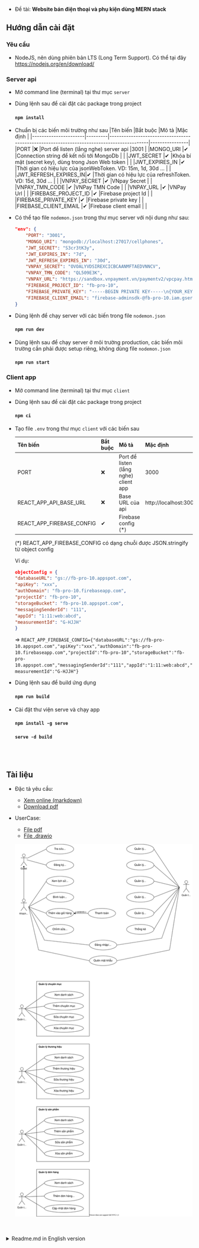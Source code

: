 
- Đề tài: **Website bán điện thoại và phụ kiện dùng MERN stack**


## Hướng dẫn cài đặt

### Yêu cầu

- NodeJS, nên dùng phiên bản LTS (Long Term Support). Có thể tại đây https://nodejs.org/en/download/

### Server api

- Mở command line (terminal) tại thư mục `server`
- Dùng lệnh sau để cài đặt các package trong project
    #### `npm install`
- Chuẩn bị các biến môi trường như sau
	|Tên biến              |Bắt buộc |Mô tả                                                                                     |Mặc định        |
	|----------------------|---------|------------------------------------------------------------------------------------------|----------------|
	|PORT                  |❌       |Port để listen (lắng nghe) server api                                                     |3001            |
	|MONGO_URI             |✔       |Connection string để kết nối tới MongoDb                                                  |                |
	|JWT_SECRET            |✔       |Khóa bí mật (secret key), dùng trong Json Web token                                       |                |
	|JWT_EXPIRES_IN        |✔       |Thời gian có hiệu lực của jsonWebToken. VD: 15m, 1d, 30d ...                              |                |
	|JWT_REFRESH_EXPIRES_IN|✔       |Thời gian có hiệu lực của refreshToken. VD: 15d, 30d ...                                  |                |
	|VNPAY_SECRET          |✔       |VNpay Secret                                                                              |                |
	|VNPAY_TMN_CODE        |✔       |VNPay TMN Code                                                                            |                |
	|VNPAY_URL             |✔       |VNPay Url                                                                                 |                |
	|FIREBASE_PROJECT_ID   |✔       |Firebase project Id                                                                       |                |
	|FIREBASE_PRIVATE_KEY  |✔       |Firebase private key                                                                      |                |
	|FIREBASE_CLIENT_EMAIL |✔       |Firebase client email                                                                     |                |

- Có thể tạo file `nodemon.json` trong thư mục server với nội dung như sau:
	```json
	"env": {
		"PORT": "3001",
		"MONGO_URI": "mongodb://localhost:27017/cellphones",
		"JWT_SECRET": "S3cr3tK3y",
		"JWT_EXPIRES_IN": "7d",
		"JWT_REFRESH_EXPIRES_IN": "30d",
		"VNPAY_SECRET": "OVOALYVDSIREXCICBCAANMFTAEDVNNCV",
		"VNPAY_TMN_CODE": "QL509E3K",
		"VNPAY_URL": "https://sandbox.vnpayment.vn/paymentv2/vpcpay.html",
		"FIREBASE_PROJECT_ID": "fb-pro-10",
		"FIREBASE_PRIVATE_KEY": "-----BEGIN PRIVATE KEY-----\n{YOUR_KEY}==\n-----END PRIVATE KEY-----\n",
		"FIREBASE_CLIENT_EMAIL": "firebase-adminsdk-@fb-pro-10.iam.gserviceaccount.com"
	}
	```
- Dùng lệnh để chạy server với các biến trong file `nodemon.json`
    #### `npm run dev`

- Dùng lệnh sau để chạy server ở môi trường production, các biến môi trường cần phải được setup riêng, không dùng file `nodemon.json`
    #### `npm run start`

### Client app

- Mở command line (terminal) tại thư mục `client`
- Dùng lệnh sau để cài đặt các package trong project
    #### `npm ci`
- Tạo file `.env` trong thư mục `client` với các biến sau

	|Tên biến                    |Bắt buộc |Mô tả                                   |Mặc định                     |
	|----------------------------|---------|----------------------------------------|-----------------------------|
	|PORT                        |❌       |Port để listen (lắng nghe) client app   |3000                         |
	|REACT_APP_API_BASE_URL      |❌       |Base URL của api                        |http://localhost:3001/api/v1 |
	|REACT_APP_FIREBASE_CONFIG   |✔       |Firebase config (*)                     |                             |

	(*) REACT_APP_FIREBASE_CONFIG có dạng chuỗi được JSON.stringify từ object config
	
	Ví dụ:
	```json
	objectConfig = {
    "databaseURL": "gs://fb-pro-10.appspot.com",
    "apiKey": "xxx",
    "authDomain": "fb-pro-10.firebaseapp.com",
    "projectId": "fb-pro-10",
    "storageBucket": "fb-pro-10.appspot.com",
    "messagingSenderId": "111",
    "appId": "1:11:web:abcd",
    "measurementId": "G-HJJH"
	}
	```
	=> `REACT_APP_FIREBASE_CONFIG={"databaseURL":"gs://fb-pro-10.appspot.com","apiKey":"xxx","authDomain":"fb-pro-10.firebaseapp.com","projectId":"fb-pro-10","storageBucket":"fb-pro-10.appspot.com","messagingSenderId":"111","appId":"1:11:web:abcd","measurementId":"G-HJJH"}`
- Dùng lệnh sau để build ứng dụng
    #### `npm run build`
- Cài đặt thư viện serve và chạy app
    #### `npm install -g serve`
	#### `serve -d build`

<br>
<br>

## Tài liệu
- Đặc tả yêu cầu: 
  - [Xem online (markdown)](./docs/00_vi_UserRequirement.md) 
  - [Download pdf](./docs/00_vi_UserRequirement.pdf)
- UserCase: 
  - [File pdf](./docs/01_vi_Usercase.pdf) 
  - [File .drawio](./docs/01_vi_Usercase.drawio)
  
  ![usercase image](./docs/images/usercase.svg)


<br>
<br>

<details>
  <summary>Readme.md in English version</summary>
# [Under construction] eCommerce website for Cellphones and accessories store

<br>
<br>

## Overview

- Technical: **MERN Stack** (**M**ongoDB **E**xpress **R**eact **N**odeJs)
- Subject: Essay on software engineering (Tiểu luận chuyên ngành Công nghệ phần mềm - Hệ đại trà).
- Instructor: PhD. **Phung** Huynh Xuan
- Authors:
  - **Hoang** Ho Huy <@hohuyhoangg>
  - **Khanh** Lam Quoc <@quockhanhtn>

<br>
<br>

## Documents (in Vietnamese)
- [UserRequirement](./docs/00_vi_UserRequirement.md)
- [UserCase (was drew with draw.io)](./docs/01_vi_Usercase.drawio)
  <details>
    <summary>Click to show usercase</summary>

    ![usercase image](./docs/images/usercase.svg)
  </details>


<br>
<br>

## Project Structure

<pre>
<b>project</b>
├── docs   (Document of project)
├── client (Frontend using React JS)
├── server (Backend using Node with Express library and MongoDB for database)
</pre>

<br>
<br>

</details>
